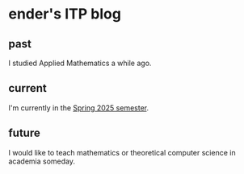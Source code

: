 # ender's ITP blog

## past
I studied Applied Mathematics a while ago.

## current
I'm currently in the [Spring 2025 semester](year/2025/spring/index.md).

## future
I would like to teach mathematics or theoretical computer science in academia someday.



